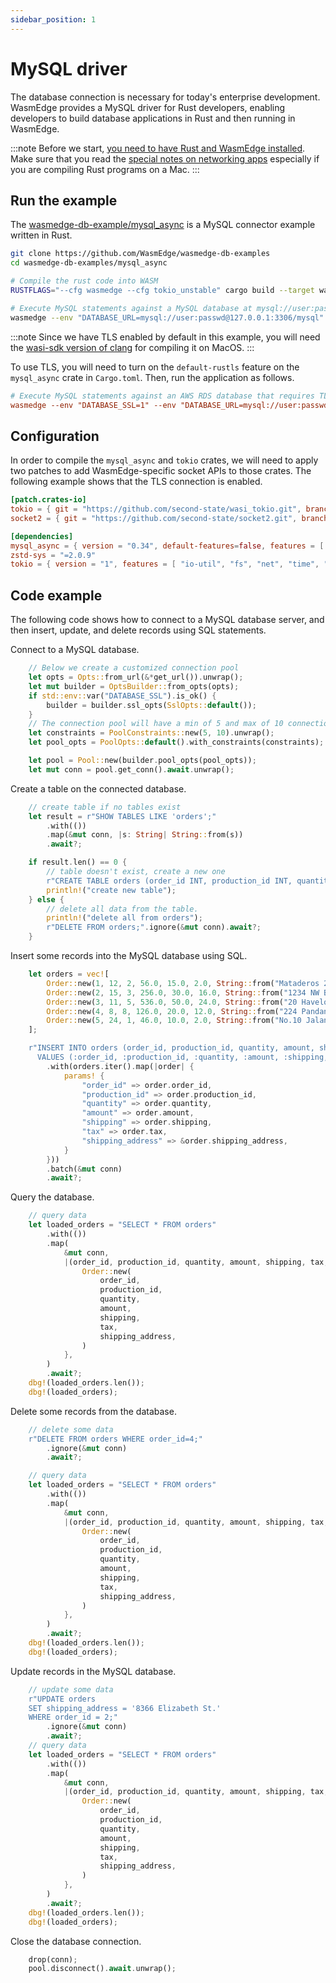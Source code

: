 ```yaml
---
sidebar_position: 1
---
```


# MySQL driver

The database connection is necessary for today's enterprise development. WasmEdge provides a MySQL driver for Rust developers, enabling developers to build database applications in Rust and then running in WasmEdge.

<!-- prettier-ignore -->
:::note
Before we start, [you need to have Rust and WasmEdge installed](../setup.md).
Make sure that you read the [special notes on networking apps](../setup#special-notes-for-networking-apps) especially if you are compiling Rust programs on a Mac.
:::

## Run the example

The [wasmedge-db-example/mysql_async](https://github.com/WasmEdge/wasmedge-db-examples/tree/main/mysql_async) is a MySQL connector example written in Rust.

```bash
git clone https://github.com/WasmEdge/wasmedge-db-examples
cd wasmedge-db-examples/mysql_async

# Compile the rust code into WASM
RUSTFLAGS="--cfg wasmedge --cfg tokio_unstable" cargo build --target wasm32-wasip1 --release

# Execute MySQL statements against a MySQL database at mysql://user:passwd@127.0.0.1:3306
wasmedge --env "DATABASE_URL=mysql://user:passwd@127.0.0.1:3306/mysql" target/wasm32-wasip1/release/crud.wasm
```

<!-- prettier-ignore -->
:::note
Since we have TLS enabled by default in this example, you will need the [wasi-sdk version of clang](../setup#tls-on-macos) for compiling it on MacOS.
:::

To use TLS, you will need to turn on the `default-rustls` feature on the `mysql_async` crate in `Cargo.toml`.
Then, run the application as follows.

```toml
# Execute MySQL statements against an AWS RDS database that requires TLS
wasmedge --env "DATABASE_SSL=1" --env "DATABASE_URL=mysql://user:passwd@mydb.123456789012.us-east-1.rds.amazonaws.com:3306/mysql" crud.wasm
```

## Configuration

In order to compile the `mysql_async` and `tokio` crates, we will need to apply two patches to add
WasmEdge-specific socket APIs to those crates. The following example shows that the TLS connection is enabled.

```toml
[patch.crates-io]
tokio = { git = "https://github.com/second-state/wasi_tokio.git", branch = "v1.36.x" }
socket2 = { git = "https://github.com/second-state/socket2.git", branch = "v0.5.x" }

[dependencies]
mysql_async = { version = "0.34", default-features=false, features = [ "default-rustls" ], git="https://github.com/blackbeam/mysql_async.git" }
zstd-sys = "=2.0.9"
tokio = { version = "1", features = [ "io-util", "fs", "net", "time", "rt", "macros"] }
```

## Code example

The following code shows how to connect to a MySQL database server, and then insert, update, and delete records using SQL
statements.

Connect to a MySQL database.

```rust
    // Below we create a customized connection pool
    let opts = Opts::from_url(&*get_url()).unwrap();
    let mut builder = OptsBuilder::from_opts(opts);
    if std::env::var("DATABASE_SSL").is_ok() {
        builder = builder.ssl_opts(SslOpts::default());
    }
    // The connection pool will have a min of 5 and max of 10 connections.
    let constraints = PoolConstraints::new(5, 10).unwrap();
    let pool_opts = PoolOpts::default().with_constraints(constraints);

    let pool = Pool::new(builder.pool_opts(pool_opts));
    let mut conn = pool.get_conn().await.unwrap();
```

Create a table on the connected database.

```rust
    // create table if no tables exist
    let result = r"SHOW TABLES LIKE 'orders';"
        .with(())
        .map(&mut conn, |s: String| String::from(s))
        .await?;

    if result.len() == 0 {
        // table doesn't exist, create a new one
        r"CREATE TABLE orders (order_id INT, production_id INT, quantity INT, amount FLOAT, shipping FLOAT, tax FLOAT, shipping_address VARCHAR(20));".ignore(&mut conn).await?;
        println!("create new table");
    } else {
        // delete all data from the table.
        println!("delete all from orders");
        r"DELETE FROM orders;".ignore(&mut conn).await?;
    }
```

Insert some records into the MySQL database using SQL.

```rust
    let orders = vec![
        Order::new(1, 12, 2, 56.0, 15.0, 2.0, String::from("Mataderos 2312")),
        Order::new(2, 15, 3, 256.0, 30.0, 16.0, String::from("1234 NW Bobcat")),
        Order::new(3, 11, 5, 536.0, 50.0, 24.0, String::from("20 Havelock")),
        Order::new(4, 8, 8, 126.0, 20.0, 12.0, String::from("224 Pandan Loop")),
        Order::new(5, 24, 1, 46.0, 10.0, 2.0, String::from("No.10 Jalan Besar")),
    ];

    r"INSERT INTO orders (order_id, production_id, quantity, amount, shipping, tax, shipping_address)
      VALUES (:order_id, :production_id, :quantity, :amount, :shipping, :tax, :shipping_address)"
        .with(orders.iter().map(|order| {
            params! {
                "order_id" => order.order_id,
                "production_id" => order.production_id,
                "quantity" => order.quantity,
                "amount" => order.amount,
                "shipping" => order.shipping,
                "tax" => order.tax,
                "shipping_address" => &order.shipping_address,
            }
        }))
        .batch(&mut conn)
        .await?;
```

Query the database.

```rust
    // query data
    let loaded_orders = "SELECT * FROM orders"
        .with(())
        .map(
            &mut conn,
            |(order_id, production_id, quantity, amount, shipping, tax, shipping_address)| {
                Order::new(
                    order_id,
                    production_id,
                    quantity,
                    amount,
                    shipping,
                    tax,
                    shipping_address,
                )
            },
        )
        .await?;
    dbg!(loaded_orders.len());
    dbg!(loaded_orders);
```

Delete some records from the database.

```rust
    // delete some data
    r"DELETE FROM orders WHERE order_id=4;"
        .ignore(&mut conn)
        .await?;

    // query data
    let loaded_orders = "SELECT * FROM orders"
        .with(())
        .map(
            &mut conn,
            |(order_id, production_id, quantity, amount, shipping, tax, shipping_address)| {
                Order::new(
                    order_id,
                    production_id,
                    quantity,
                    amount,
                    shipping,
                    tax,
                    shipping_address,
                )
            },
        )
        .await?;
    dbg!(loaded_orders.len());
    dbg!(loaded_orders);
```

Update records in the MySQL database.

```rust
    // update some data
    r"UPDATE orders
    SET shipping_address = '8366 Elizabeth St.'
    WHERE order_id = 2;"
        .ignore(&mut conn)
        .await?;
    // query data
    let loaded_orders = "SELECT * FROM orders"
        .with(())
        .map(
            &mut conn,
            |(order_id, production_id, quantity, amount, shipping, tax, shipping_address)| {
                Order::new(
                    order_id,
                    production_id,
                    quantity,
                    amount,
                    shipping,
                    tax,
                    shipping_address,
                )
            },
        )
        .await?;
    dbg!(loaded_orders.len());
    dbg!(loaded_orders);
```

Close the database connection.

```rust
    drop(conn);
    pool.disconnect().await.unwrap();
```
